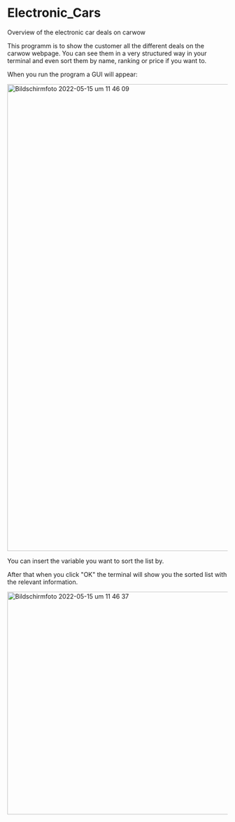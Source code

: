 # Electronic_Cars
Overview of the electronic car deals on carwow

This programm is to show the customer all the different deals on the carwow webpage. 
You can see them in a very structured way in your terminal and even sort them by name, ranking or price if you want to. 

When you run the program a GUI will appear:

<img width="1067" alt="Bildschirmfoto 2022-05-15 um 11 46 09" src="https://user-images.githubusercontent.com/75841587/168466968-6ed58989-f309-45cf-a72d-356c3e24bc0d.png">

You can insert the variable you want to sort the list by.

After that when you click "OK" the terminal will show you the sorted list with the relevant information.

<img width="509" alt="Bildschirmfoto 2022-05-15 um 11 46 37" src="https://user-images.githubusercontent.com/75841587/168467008-8b30dc1d-c0a1-4131-bed9-4c56bb40e911.png">
